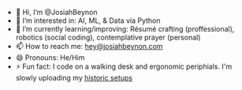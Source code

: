 - 👋 Hi, I’m @JosiahBeynon
- 👀 I’m interested in: AI, ML, & Data via Python
- 🌱 I’m currently learning/improving: Résumé crafting (proffessional), robotics (social coding), contemplative prayer (personal)
- 📫 How to reach me: hey@josiahbeynon.com
- 😄 Pronouns: He/Him
- ⚡ Fun fact: I code on a walking desk and ergonomic periphials. I'm slowly uploading my [historic setups](https://github.com/JosiahBeynon/desk-setups)


<!---- 💞️ I’m looking to collaborate on ... --->
<!---
JosiahBeynon/JosiahBeynon is a ✨ special ✨ repository because its `README.md` (this file) appears on your GitHub profile.
You can click the Preview link to take a look at your changes.
--->
